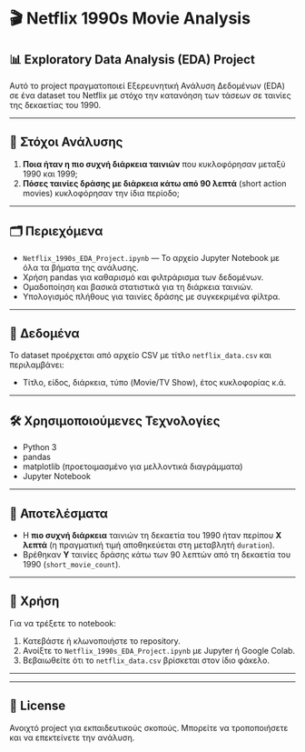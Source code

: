 # 🎬 Netflix 1990s Movie Analysis

## 📊 Exploratory Data Analysis (EDA) Project

Αυτό το project πραγματοποιεί Εξερευνητική Ανάλυση Δεδομένων (EDA) σε ένα dataset του Netflix με στόχο την κατανόηση των τάσεων σε ταινίες της δεκαετίας του 1990.

---

## 🎯 Στόχοι Ανάλυσης

1. **Ποια ήταν η πιο συχνή διάρκεια ταινιών** που κυκλοφόρησαν μεταξύ 1990 και 1999;
2. **Πόσες ταινίες δράσης με διάρκεια κάτω από 90 λεπτά** (short action movies) κυκλοφόρησαν την ίδια περίοδο;

---

## 🗂️ Περιεχόμενα

- `Netflix_1990s_EDA_Project.ipynb` — Το αρχείο Jupyter Notebook με όλα τα βήματα της ανάλυσης.
- Χρήση pandas για καθαρισμό και φιλτράρισμα των δεδομένων.
- Ομαδοποίηση και βασικά στατιστικά για τη διάρκεια ταινιών.
- Υπολογισμός πλήθους για ταινίες δράσης με συγκεκριμένα φίλτρα.

---

## 📁 Δεδομένα

Το dataset προέρχεται από αρχείο CSV με τίτλο `netflix_data.csv` και περιλαμβάνει:
- Τίτλο, είδος, διάρκεια, τύπο (Movie/TV Show), έτος κυκλοφορίας κ.ά.

---

## 🛠️ Χρησιμοποιούμενες Τεχνολογίες

- Python 3
- pandas
- matplotlib (προετοιμασμένο για μελλοντικά διαγράμματα)
- Jupyter Notebook

---

## 📌 Αποτελέσματα

- Η **πιο συχνή διάρκεια** ταινιών τη δεκαετία του 1990 ήταν περίπου **X λεπτά** (η πραγματική τιμή αποθηκεύεται στη μεταβλητή `duration`).
- Βρέθηκαν **Y** ταινίες δράσης κάτω των 90 λεπτών από τη δεκαετία του 1990 (`short_movie_count`).

---

## 📎 Χρήση

Για να τρέξετε το notebook:
1. Κατεβάστε ή κλωνοποιήστε το repository.
2. Ανοίξτε το `Netflix_1990s_EDA_Project.ipynb` με Jupyter ή Google Colab.
3. Βεβαιωθείτε ότι το `netflix_data.csv` βρίσκεται στον ίδιο φάκελο.

---



---

## 📌 License

Ανοιχτό project για εκπαιδευτικούς σκοπούς. Μπορείτε να τροποποιήσετε και να επεκτείνετε την ανάλυση.
